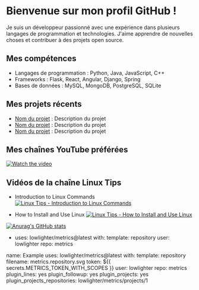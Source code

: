 # Bienvenue sur mon profil GitHub !

Je suis un développeur passionné avec une expérience dans plusieurs langages de programmation et technologies. J'aime apprendre de nouvelles choses et contribuer à des projets open source.

## Mes compétences

- Langages de programmation : Python, Java, JavaScript, C++
- Frameworks : Flask, React, Angular, Django, Spring
- Bases de données : MySQL, MongoDB, PostgreSQL, SQLite

## Mes projets récents

- [Nom du projet](lien_vers_le_projet) : Description du projet
- [Nom du projet](lien_vers_le_projet) : Description du projet
- [Nom du projet](lien_vers_le_projet) : Description du projet

## Mes chaînes YouTube préférées

[![Watch the video](https://https://www.youtube.com/watch?v=W-krqeIwtpo/vi/VIDEO_ID/maxresdefault.jpg)](https://www.youtube.com/watch?v=VIDEO_ID) 


## Vidéos de la chaîne Linux Tips

- Introduction to Linux Commands
[![Linux Tips - Introduction to Linux Commands](https://img.youtube.com/vi/tzRXJh9FZtY/maxresdefault.jpg)](https://www.youtube.com/watch?v=tzRXJh9FZtY)

- How to Install and Use Linux
[![Linux Tips - How to Install and Use Linux](https://img.youtube.com/vi/LI7F-QtvZiQ/maxresdefault.jpg)](https://www.youtube.com/watch?v=LI7F-QtvZiQ)




[![Anurag's GitHub stats](https://github-readme-stats.vercel.app/api?username=dassored)](https://github.com/dassored/github-readme-stats)


- uses: lowlighter/metrics@latest
  with:
    template: repository
    user: lowlighter
    repo: metrics

name: Example
uses: lowlighter/metrics@latest
with:
  template: repository
  filename: metrics.repository.svg
  token: ${{ secrets.METRICS_TOKEN_WITH_SCOPES }}
  user: lowlighter
  repo: metrics
  plugin_lines: yes
  plugin_followup: yes
  plugin_projects: yes
  plugin_projects_repositories: lowlighter/metrics/projects/1















